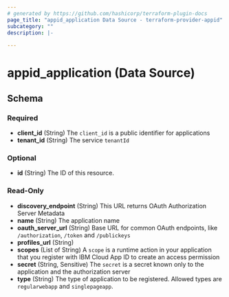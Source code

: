 ```yaml
---
# generated by https://github.com/hashicorp/terraform-plugin-docs
page_title: "appid_application Data Source - terraform-provider-appid"
subcategory: ""
description: |-
  
---
```


# appid_application (Data Source)





<!-- schema generated by tfplugindocs -->
## Schema

### Required

- **client_id** (String) The `client_id` is a public identifier for applications
- **tenant_id** (String) The service `tenantId`

### Optional

- **id** (String) The ID of this resource.

### Read-Only

- **discovery_endpoint** (String) This URL returns OAuth Authorization Server Metadata
- **name** (String) The application name
- **oauth_server_url** (String) Base URL for common OAuth endpoints, like `/authorization`, `/token` and `/publickeys`
- **profiles_url** (String)
- **scopes** (List of String) A `scope` is a runtime action in your application that you register with IBM Cloud App ID to create an access permission
- **secret** (String, Sensitive) The `secret` is a secret known only to the application and the authorization server
- **type** (String) The type of application to be registered. Allowed types are `regularwebapp` and `singlepageapp`.


